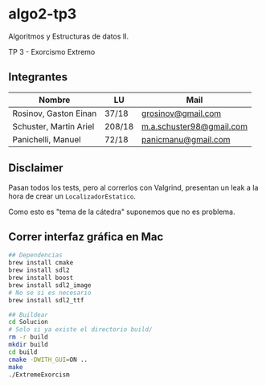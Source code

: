 # algo2-tp3

Algoritmos y Estructuras de datos II.

TP 3 - Exorcismo Extremo

## Integrantes

Nombre                  | LU        | Mail
------------------------|-----------|-------------------------
Rosinov, Gaston Einan   | 37/18     | grosinov@gmail.com
Schuster, Martin Ariel  | 208/18    | m.a.schuster98@gmail.com
Panichelli, Manuel      | 72/18     | panicmanu@gmail.com

## Disclaimer

Pasan todos los tests, pero al correrlos con Valgrind, presentan un leak a la hora de crear un `LocalizadorEstatico`.

Como esto es "tema de la cátedra" suponemos que no es problema.

## Correr interfaz gráfica en Mac

```bash
## Dependencias
brew install cmake
brew install sdl2
brew install boost
brew install sdl2_image
# No se si es necesario
brew install sdl2_ttf

## Buildear
cd Solucion
# Solo si ya existe el directorio build/
rm -r build
mkdir build
cd build
cmake -DWITH_GUI=ON ..
make
./ExtremeExorcism
```
